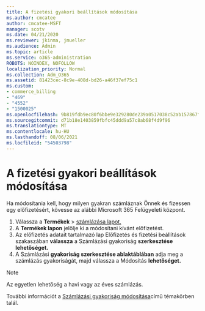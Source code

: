 ```yaml
---
title: A fizetési gyakori beállítások módosítása
ms.author: cmcatee
author: cmcatee-MSFT
manager: scotv
ms.date: 04/21/2020
ms.reviewer: jkinma, jmueller
ms.audience: Admin
ms.topic: article
ms.service: o365-administration
ROBOTS: NOINDEX, NOFOLLOW
localization_priority: Normal
ms.collection: Adm_O365
ms.assetid: 81423cec-8c9e-408d-bd26-a46f37ef75c1
ms.custom:
- commerce_billing
- "469"
- "4552"
- "1500025"
ms.openlocfilehash: 9b819fdb9ec80f6bbe9e329280de239a0517038c52ab157867f3065505acca90
ms.sourcegitcommit: d71b18e1403859fbfc45ddd9a57c8ab68f4d9f96
ms.translationtype: MT
ms.contentlocale: hu-HU
ms.lasthandoff: 08/06/2021
ms.locfileid: "54503798"
---
```

# <a name="change-how-often-you-pay"></a>A fizetési gyakori beállítások módosítása

Ha módosítania kell, hogy milyen gyakran számláznak Önnek és fizessen egy előfizetésért, kövesse az alábbi Microsoft 365 Felügyeleti központ.

1. Válassza a **Termékek**  >  [számlázása lapot.](https://go.microsoft.com/fwlink/p/?linkid=842054)
2. A **Termékek lapon** jelölje ki a módosítani kívánt előfizetést.
3. Az előfizetés adatait tartalmazó lap Előfizetés és fizetési beállítások szakaszában **válassza** a Számlázási gyakoriság **szerkesztése lehetőséget.**
4. A Számlázási **gyakoriság szerkesztése ablaktáblában** adja meg a számlázás gyakoriságát, majd válassza a Módosítás **lehetőséget.**

> [!NOTE]
> Az egyetlen lehetőség a havi vagy az éves számlázás.

További információt a [Számlázási gyakoriság módosítása](/microsoft-365/commerce/billing-and-payments/change-payment-frequency)című témakörben talál.